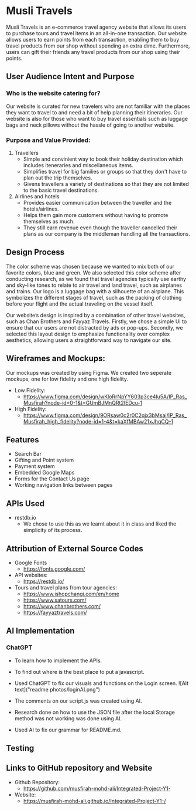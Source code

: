 # Musli Travels
Musli Travels is an e-commerce travel agency website that allows its users to purchase tours and travel items in an all-in-one transaction. Our website allows users to earn points from each transaction, enabling them to buy travel products from our shop without spending an extra dime. Furthermore, users can gift their friends any travel products from our shop using their points.

## User Audience Intent and Purpose
### Who is the website catering for?
Our website is curated for new travelers who are not familiar with the places they want to travel to and need a bit of help planning their itineraries. Our website is also for those who want to buy travel essentials such as luggage bags and neck pillows without the hassle of going to another website.
### Purpose and Value Provided:
1. Travellers
    * Simple and convinient way to book their holiday destination which includes iteneraries and miscellaneous items.
    * Simplifies travel for big families or groups so that they don't have to plan out the trip themselves.
    * Givens travellers a variety of destinations so that they are not limited to the basic travel destinations.
2. Airlines and hotels
    * Provides easier communication between the traveller and the hotels/airlines.
    * Helps them gain more customers without having to promote themselves as much.
    * They still earn revenue even though the traveller cancelled their plans as our company is the middleman handling all the transactions. 

## Design Process
The color scheme was chosen because we wanted to mix both of our favorite colors, blue and green. We also selected this color scheme after conducting research, as we found that travel agencies typically use earthy and sky-like tones to relate to air travel and land travel, such as airplanes and trains. Our logo is a luggage bag with a silhouette of an airplane. This symbolizes the different stages of travel, such as the packing of clothing before your flight and the actual traveling on the vessel itself.

Our website’s design is inspired by a combination of other travel websites, such as Chan Brothers and Fayyaz Travels. Firstly, we chose a simple UI to ensure that our users are not distracted by ads or pop-ups. Secondly, we selected this layout design to emphasize functionality over complex aesthetics, allowing users a straightforward way to navigate our site.

## Wireframes and Mockups:
Our mockups was created by using Figma. We created two seperate mockups, one for low fidelity and one high fidelity.
* Low Fidelity:
    * https://www.figma.com/design/wKloRrNpYY603p3ce4lu5A/IP_Ras_Musfirah?node-id=0-1&t=GUmBJMnQRt2IEDcu-1
* High Fidelity:
    * https://www.figma.com/design/9ORsaw0c2r0C2qjx3bMsaj/IP_Ras_Musfirah_high_fidelity?node-id=1-4&t=kaXfMBAw21xJhqCQ-1

## Features
* Search Bar
* Gifting and Point system
* Payment system
* Embedded Google Maps
* Forms for the Contact Us page
* Working navigation links between pages

## APIs Used
* restdb.io
    * We chose to use this as we learnt about it in class and liked the simplicity of its process.

## Attribution of External Source Codes
* Google Fonts
    * https://fonts.google.com/
* API websites:
    * https://restdb.io/
* Tours and travel plans from tour agencies:
    * https://www.ishopchangi.com/en/home
    * https://www.satours.com/
    * https://www.chanbrothers.com/
    * https://fayyaztravels.com/


## AI Implementation
### ChatGPT
* To learn how to implement the APIs.
* To find out where is the best place to put a javascript.
* Used ChatGPT to fix our visuals and functions on the Login screen.
![Alt text]("readme photos/loginAI.png")
* The comments on our script.js was created using AI.
* Research done on how to use the JSON file after the local Storage method was not working was done using AI.

* Used AI to fix our grammar for README.md.

## Testing
###

## Links to GitHub repository and Website
* Github Repository:
    * https://github.com/musfirah-mohd-ali/Integrated-Project-Y1-
* Website:
    * https://musfirah-mohd-ali.github.io/Integrated-Project-Y1-/